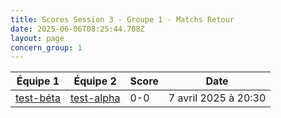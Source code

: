 ```yaml
---
title: Scores Session 3 - Groupe 1 - Matchs Retour
date: 2025-06-06T08:25:44.708Z
layout: page
concern_group: 1
---
```




| Équipe 1 | Équipe 2 | Score | Date |
|----------|----------|-------|------|
| [test-béta](/teams/test-béta) | [test-alpha](/teams/test-alpha) | 0-0 | 7 avril 2025 à 20:30 |
